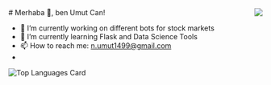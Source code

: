 <img align='right' src="https://github-readme-stats.vercel.app/api?username=umutcn0&theme=dark&show_icons=true&count_private=true">
# Merhaba 👋, ben Umut Can!

- 🔭 I’m currently working on different bots for stock markets
- 🌱 I’m currently learning Flask and Data Science Tools
- 📫 How to reach me: n.umut1499@gmail.com
- 
![Top Languages Card](https://github-readme-stats.vercel.app/api/top-langs/?username=shinokada&hide=javascript,html)
